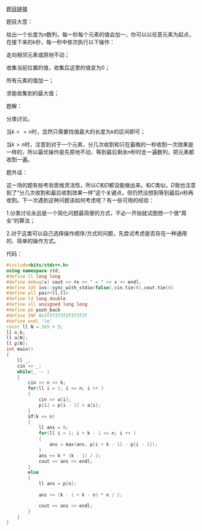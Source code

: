 [题目链接](https://codeforces.com/contest/1688/problem/D)

题目大意：

给出一个长度为$n$数列，每一秒每个元素的值会加一，你可以以任意元素为起点，在接下来的$k$秒，每一秒中依次执行以下操作：

走向相邻元素或原地不动；

收集当前位置的值，收集后这里的值变为0；

所有元素的值加一；

求能收集到的最大值；

题解：

分类讨论。

当$k <= n$时，显然只需要找值最大的长度为$k$的区间即可；

当$k > n$时，注意到对于一个元素，分几次收割和只在最晚的一秒收割一次效果是一样的，所以最优操作是先原地不动，等到最后剩余$n$秒时走一遍数列，把元素都收割一遍。

题外话：

这一场的题有些考验思维灵活性，所以$C$和$D$都没能做出来。和$C$类似，$D$我也注意到了“分几次收割和最后收割效果一样”这个关键点，但仍然没想到等到最后$n$秒再收割。下一次遇到这种问题该如何考虑呢？有一些可用的经验：
    
1.分类讨论永远是一个简化问题最简便的方式，不必一开始就试图想一个很“周全”的算法；

2.对于这类可以自己选择操作顺序/方式的问题，先尝试考虑是否存在一种通用的、简单的操作方式。

代码：

```cpp
#include<bits/stdc++.h>
using namespace std;
#define ll long long
#define debug(x) cout << #x << " = " << x << endl;
#define IOS ios::sync_with_stdio(false),cin.tie(0),cout.tie(0)
#define pll pair<ll,ll>
#define ld long double
#define ull unsigned long long
#define pb push_back
#define INF 0x3f3f3f3f3f3f3f3f
#define endl '\n'
const ll N = 2e5 + 5;
ll n,k;
ll a[N];
ll p[N];
int main()
{
	ll _;
	cin >> _;
	while(_ -- )
	{
		cin >> n >> k;
		for(ll i = 1; i <= n; i ++ )
		{
			cin >> a[i];
			p[i] = p[i - 1] + a[i];
		}
		if(k <= n)
		{
			ll ans = 0;
			for(ll i = 1; i + k - 1 <= n; i ++ )
			{
				ans = max(ans, p[i + k - 1] - p[i - 1]);
			}
			ans += k * (k - 1) / 2;
			cout << ans << endl;
		}
		else
		{
			ll ans = p[n];
			
			ans += (k - 1 + k - n) * n / 2;

			cout << ans << endl;
		}
	}
}
```